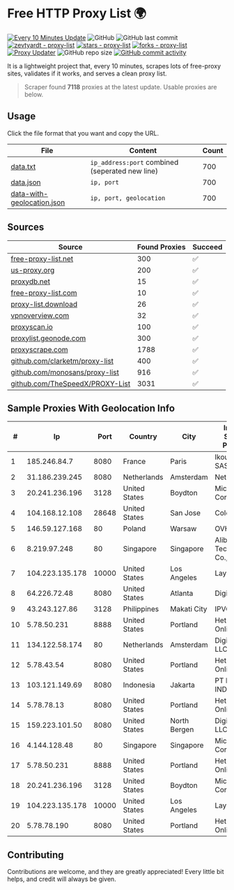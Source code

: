 
# Free HTTP Proxy List 🌍

[![Every 10 Minutes Update](https://github.com/mertguvencli/http-proxy-list/actions/workflows/main.yml/badge.svg?branch=main)](https://github.com/mertguvencli/http-proxy-list/actions/workflows/main.yml)
![GitHub](https://img.shields.io/github/license/mertguvencli/http-proxy-list)
![GitHub last commit](https://img.shields.io/github/last-commit/mertguvencli/http-proxy-list)
[![zevtyardt - proxy-list](https://img.shields.io/static/v1?label=zevtyardt&message=proxy-list&color=blue&logo=github)](https://github.com/zevtyardt/proxy-list "Go to GitHub repo")
[![stars - proxy-list](https://img.shields.io/github/stars/zevtyardt/proxy-list?style=social)](https://github.com/zevtyardt/proxy-list)
[![forks - proxy-list](https://img.shields.io/github/forks/zevtyardt/proxy-list?style=social)](https://github.com/zevtyardt/proxy-list)
[![Proxy Updater](https://github.com/zevtyardt/proxy-list/workflows/Proxy%20Updater/badge.svg)](https://github.com/zevtyardt/proxy-list/actions?query=workflow:"Proxy+Updater")
![GitHub repo size](https://img.shields.io/github/repo-size/zevtyardt/proxy-list)
[![GitHub commit activity](https://img.shields.io/github/commit-activity/m/zevtyardt/proxy-list?logo=commits)](https://github.com/zevtyardt/proxy-list/commits/main)

It is a lightweight project that, every 10 minutes, scrapes lots of free-proxy sites, validates if it works, and serves a clean proxy list.

> Scraper found **7118** proxies at the latest update. Usable proxies are below.

## Usage

Click the file format that you want and copy the URL.

|File|Content|Count|
|----|-------|-----|
|[data.txt](https://raw.githubusercontent.com/mertguvencli/http-proxy-list/main/proxy-list/data.txt)|`ip_address:port` combined (seperated new line)|700|
|[data.json](https://raw.githubusercontent.com/mertguvencli/http-proxy-list/main/proxy-list/data.json)|`ip, port`|700|
|[data-with-geolocation.json](https://raw.githubusercontent.com/mertguvencli/http-proxy-list/main/proxy-list/data-with-geolocation.json)|`ip, port, geolocation`|700|

## Sources

|Source|Found Proxies|Succeed|
|------|-------------|-------|
|[free-proxy-list.net](https://free-proxy-list.net)|300|✅|
|[us-proxy.org](https://www.us-proxy.org)|200|✅|
|[proxydb.net](http://proxydb.net)|15|✅|
|[free-proxy-list.com](https://free-proxy-list.com/?page=&port=&type%5B%5D=http&type%5B%5D=https&up_time=0&search=Search)|10|✅|
|[proxy-list.download](https://www.proxy-list.download/HTTP)|26|✅|
|[vpnoverview.com](https://vpnoverview.com/privacy/anonymous-browsing/free-proxy-servers)|32|✅|
|[proxyscan.io](https://www.proxyscan.io)|100|✅|
|[proxylist.geonode.com](https://proxylist.geonode.com/api/proxy-list?limit=300&page=1&sort_by=lastChecked&sort_type=desc&protocols=http,https)|300|✅|
|[proxyscrape.com](https://api.proxyscrape.com/v2/?request=displayproxies&protocol=http&timeout=10000&country=all&ssl=all&anonymity=all)|1788|✅|
|[github.com/clarketm/proxy-list](https://raw.githubusercontent.com/clarketm/proxy-list/master/proxy-list-raw.txt)|400|✅|
|[github.com/monosans/proxy-list](https://raw.githubusercontent.com/monosans/proxy-list/main/proxies/http.txt)|916|✅|
|[github.com/TheSpeedX/PROXY-List](https://raw.githubusercontent.com/TheSpeedX/PROXY-List/master/http.txt)|3031|✅|


## Sample Proxies With Geolocation Info

|#|Ip|Port|Country|City|Internet Service Provider|
|-|--|----|-------|----|-------------------------|
|1|185.246.84.7|8080|France|Paris|Ikoula Net SAS|
|2|31.186.239.245|8080|Netherlands|Amsterdam|NetSkope Inc|
|3|20.241.236.196|3128|United States|Boydton|Microsoft Corporation|
|4|104.168.12.108|28648|United States|San Jose|ColoCrossing|
|5|146.59.127.168|80|Poland|Warsaw|OVH SAS|
|6|8.219.97.248|80|Singapore|Singapore|Alibaba (US) Technology Co., Ltd.|
|7|104.223.135.178|10000|United States|Los Angeles|LayerHost|
|8|64.226.72.48|8080|United States|Atlanta|DigitalOcean|
|9|43.243.127.86|3128|Philippines|Makati City|IPVG|
|10|5.78.50.231|8888|United States|Portland|Hetzner Online GmbH|
|11|134.122.58.174|80|Netherlands|Amsterdam|DigitalOcean, LLC|
|12|5.78.43.54|8080|United States|Portland|Hetzner Online GmbH|
|13|103.121.149.69|8080|Indonesia|Jakarta|PT EMERIO INDONESIA|
|14|5.78.78.13|8080|United States|Portland|Hetzner Online GmbH|
|15|159.223.101.50|8080|United States|North Bergen|DigitalOcean, LLC|
|16|4.144.128.48|80|Singapore|Singapore|Microsoft Corporation|
|17|5.78.50.231|8888|United States|Portland|Hetzner Online GmbH|
|18|20.241.236.196|3128|United States|Boydton|Microsoft Corporation|
|19|104.223.135.178|10000|United States|Los Angeles|LayerHost|
|20|5.78.78.190|8080|United States|Portland|Hetzner Online GmbH|



## Contributing

Contributions are welcome, and they are greatly appreciated! Every
little bit helps, and credit will always be given.

